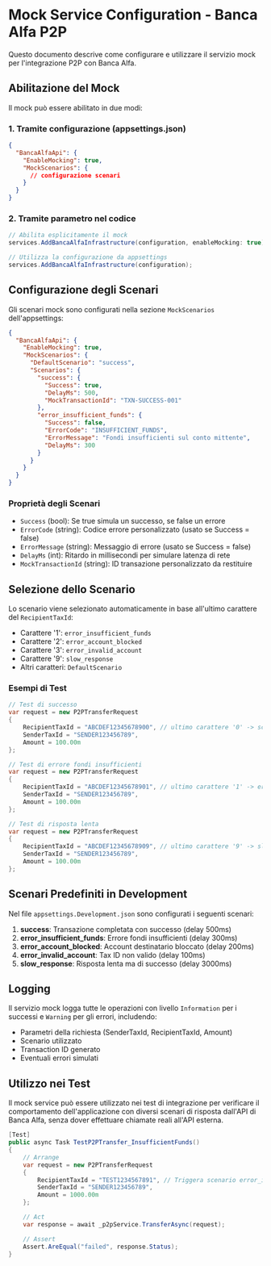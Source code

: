 # Mock Service Configuration - Banca Alfa P2P

Questo documento descrive come configurare e utilizzare il servizio mock per l'integrazione P2P con Banca Alfa.

## Abilitazione del Mock

Il mock può essere abilitato in due modi:

### 1. Tramite configurazione (appsettings.json)

```json
{
  "BancaAlfaApi": {
    "EnableMocking": true,
    "MockScenarios": {
      // configurazione scenari
    }
  }
}
```

### 2. Tramite parametro nel codice

```csharp
// Abilita esplicitamente il mock
services.AddBancaAlfaInfrastructure(configuration, enableMocking: true);

// Utilizza la configurazione da appsettings
services.AddBancaAlfaInfrastructure(configuration);
```

## Configurazione degli Scenari

Gli scenari mock sono configurati nella sezione `MockScenarios` dell'appsettings:

```json
{
  "BancaAlfaApi": {
    "EnableMocking": true,
    "MockScenarios": {
      "DefaultScenario": "success",
      "Scenarios": {
        "success": {
          "Success": true,
          "DelayMs": 500,
          "MockTransactionId": "TXN-SUCCESS-001"
        },
        "error_insufficient_funds": {
          "Success": false,
          "ErrorCode": "INSUFFICIENT_FUNDS",
          "ErrorMessage": "Fondi insufficienti sul conto mittente",
          "DelayMs": 300
        }
      }
    }
  }
}
```

### Proprietà degli Scenari

- `Success` (bool): Se true simula un successo, se false un errore
- `ErrorCode` (string): Codice errore personalizzato (usato se Success = false)
- `ErrorMessage` (string): Messaggio di errore (usato se Success = false)
- `DelayMs` (int): Ritardo in millisecondi per simulare latenza di rete
- `MockTransactionId` (string): ID transazione personalizzato da restituire

## Selezione dello Scenario

Lo scenario viene selezionato automaticamente in base all'ultimo carattere del `RecipientTaxId`:

- Carattere '1': `error_insufficient_funds`
- Carattere '2': `error_account_blocked`
- Carattere '3': `error_invalid_account`
- Carattere '9': `slow_response`
- Altri caratteri: `DefaultScenario`

### Esempi di Test

```csharp
// Test di successo
var request = new P2PTransferRequest 
{ 
    RecipientTaxId = "ABCDEF12345678900", // ultimo carattere '0' -> scenario default
    SenderTaxId = "SENDER123456789",
    Amount = 100.00m
};

// Test di errore fondi insufficienti
var request = new P2PTransferRequest 
{ 
    RecipientTaxId = "ABCDEF12345678901", // ultimo carattere '1' -> error_insufficient_funds
    SenderTaxId = "SENDER123456789",
    Amount = 100.00m
};

// Test di risposta lenta
var request = new P2PTransferRequest 
{ 
    RecipientTaxId = "ABCDEF12345678909", // ultimo carattere '9' -> slow_response
    SenderTaxId = "SENDER123456789",
    Amount = 100.00m
};
```

## Scenari Predefiniti in Development

Nel file `appsettings.Development.json` sono configurati i seguenti scenari:

1. **success**: Transazione completata con successo (delay 500ms)
2. **error_insufficient_funds**: Errore fondi insufficienti (delay 300ms)
3. **error_account_blocked**: Account destinatario bloccato (delay 200ms)
4. **error_invalid_account**: Tax ID non valido (delay 100ms)
5. **slow_response**: Risposta lenta ma di successo (delay 3000ms)

## Logging

Il servizio mock logga tutte le operazioni con livello `Information` per i successi e `Warning` per gli errori, includendo:

- Parametri della richiesta (SenderTaxId, RecipientTaxId, Amount)
- Scenario utilizzato
- Transaction ID generato
- Eventuali errori simulati

## Utilizzo nei Test

Il mock service può essere utilizzato nei test di integrazione per verificare il comportamento dell'applicazione con diversi scenari di risposta dall'API di Banca Alfa, senza dover effettuare chiamate reali all'API esterna.

```csharp
[Test]
public async Task TestP2PTransfer_InsufficientFunds()
{
    // Arrange
    var request = new P2PTransferRequest 
    { 
        RecipientTaxId = "TEST1234567891", // Triggera scenario error_insufficient_funds
        SenderTaxId = "SENDER123456789",
        Amount = 1000.00m
    };

    // Act
    var response = await _p2pService.TransferAsync(request);

    // Assert
    Assert.AreEqual("failed", response.Status);
}
```
